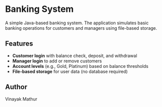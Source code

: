 #  Banking System

A simple Java-based banking system. The application simulates basic banking operations for customers and managers using file-based storage.

## Features
- **Customer login** with balance check, deposit, and withdrawal
- **Manager login** to add or remove customers
- **Account levels** (e.g., Gold, Platinum) based on balance thresholds
- **File-based storage** for user data (no database required)


## Author
Vinayak Mathur  
